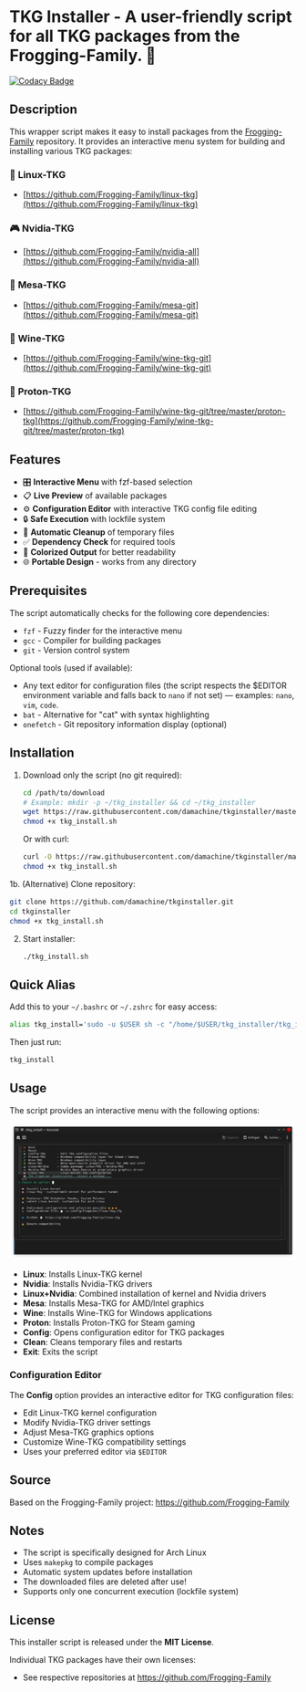 # TKG Installer - A user-friendly script for all TKG packages from the Frogging-Family. 🐸

[![Codacy Badge](https://app.codacy.com/project/badge/Grade/5736b4b014ca45e1877fc0c75a200c21)](https://app.codacy.com/gh/damachine/tkginstaller/dashboard?utm_source=gh&utm_medium=referral&utm_content=&utm_campaign=Badge_grade)

## Description

This wrapper script makes it easy to install packages from the [Frogging-Family](https://github.com/Frogging-Family) repository. It provides an interactive menu system for building and installing various TKG packages:

### 🧠 **Linux-TKG**
- [https://github.com/Frogging-Family/linux-tkg](https://github.com/Frogging-Family/linux-tkg)

### 🎮 **Nvidia-TKG** 
- [https://github.com/Frogging-Family/nvidia-all](https://github.com/Frogging-Family/nvidia-all)

### 🧩 **Mesa-TKG**
- [https://github.com/Frogging-Family/mesa-git](https://github.com/Frogging-Family/mesa-git)

### 🍷 **Wine-TKG**
- [https://github.com/Frogging-Family/wine-tkg-git](https://github.com/Frogging-Family/wine-tkg-git)

### 🧪 **Proton-TKG**
- [https://github.com/Frogging-Family/wine-tkg-git/tree/master/proton-tkg](https://github.com/Frogging-Family/wine-tkg-git/tree/master/proton-tkg)

## Features

- 🎛️ **Interactive Menu** with fzf-based selection
- 📋 **Live Preview** of available packages
- ⚙️ **Configuration Editor** with interactive TKG config file editing
- 🔒 **Safe Execution** with lockfile system
- 🧹 **Automatic Cleanup** of temporary files
- ✅ **Dependency Check** for required tools
- 🎨 **Colorized Output** for better readability
- 🌐 **Portable Design** - works from any directory

## Prerequisites

The script automatically checks for the following core dependencies:
- `fzf` - Fuzzy finder for the interactive menu
- `gcc` - Compiler for building packages
- `git` - Version control system

Optional tools (used if available):
- Any text editor for configuration files (the script respects the $EDITOR environment variable and falls back to `nano` if not set) — examples: `nano`, `vim`, `code`.
- `bat` - Alternative for "cat" with syntax highlighting
- `onefetch` - Git repository information display (optional)

## Installation

1. Download only the script (no git required):
   ```bash
   cd /path/to/download   
   # Example: mkdir -p ~/tkg_installer && cd ~/tkg_installer
   wget https://raw.githubusercontent.com/damachine/tkginstaller/master/tkg_install.sh
   chmod +x tkg_install.sh
   ```

   Or with curl:
   ```bash
   curl -O https://raw.githubusercontent.com/damachine/tkginstaller/master/tkg_install.sh
   chmod +x tkg_install.sh
   ```

1b. (Alternative) Clone repository:
   ```bash
   git clone https://github.com/damachine/tkginstaller.git
   cd tkginstaller
   chmod +x tkg_install.sh
   ```

2. Start installer:
   ```bash
   ./tkg_install.sh
   ```

## Quick Alias

Add this to your `~/.bashrc` or `~/.zshrc` for easy access:
```bash
alias tkg_install='sudo -u $USER sh -c "/home/$USER/tkg_installer/tkg_install.sh"'
```
Then just run:
```bash
tkg_install
```

## Usage

The script provides an interactive menu with the following options:

![TKG Installer Screenshot](images/screenshot.png)

- **Linux**: Installs Linux-TKG kernel
- **Nvidia**: Installs Nvidia-TKG drivers
- **Linux+Nvidia**: Combined installation of kernel and Nvidia drivers
- **Mesa**: Installs Mesa-TKG for AMD/Intel graphics
- **Wine**: Installs Wine-TKG for Windows applications
- **Proton**: Installs Proton-TKG for Steam gaming
- **Config**: Opens configuration editor for TKG packages
- **Clean**: Cleans temporary files and restarts
- **Exit**: Exits the script

### Configuration Editor

The **Config** option provides an interactive editor for TKG configuration files:
- Edit Linux-TKG kernel configuration
- Modify Nvidia-TKG driver settings
- Adjust Mesa-TKG graphics options
- Customize Wine-TKG compatibility settings
- Uses your preferred editor via `$EDITOR`

## Source

Based on the Frogging-Family project: https://github.com/Frogging-Family

## Notes

- The script is specifically designed for Arch Linux
- Uses `makepkg` to compile packages
- Automatic system updates before installation
- The downloaded files are deleted after use!
- Supports only one concurrent execution (lockfile system)

## License

This installer script is released under the **MIT License**.

Individual TKG packages have their own licenses:
- See respective repositories at https://github.com/Frogging-Family
